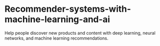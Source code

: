# Recommender-systems-with-machine-learning-and-ai
Help people discover new products and content with deep learning, neural networks, and machine learning recommendations.
